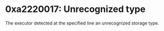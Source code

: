 # 0xa2220017: Unrecognized type

The executor detected at the specified line an unrecognized storage type.
